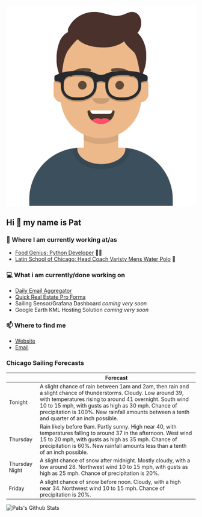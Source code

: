 [![Social banner for p-j-falconer](https://raw.githubusercontent.com/P-J-FALCONER/P-J-FALCONER/master/assets/avataaars.svg)](https://patfalconer.com/)
## Hi :wave: my name is Pat

### 💼 Where I am currently working at/as
- [Food Genius: Python Developer](https://getfoodgenius.com/) 🍔🐍
- [Latin School of Chicago: Head Coach Varisty Mens Water Polo](https://www.latinschool.org/) 🤽


### 💻 What i am currently/done working on
 - [Daily Email Aggregator](https://github.com/P-J-FALCONER/dott_daily_mail)
 - [Quick Real Estate Pro Forma](https://github.com/P-J-FALCONER/henry)
 - Sailing Sensor/Grafana Dashboard *coming very soon*
 - Google Earth KML Hosting Solution *coming very soon*

### 📫 Where to find me
 - [Website](https://patfalconer.com/)
 - [Email](mailto:patrick.j.falconer@gmail.com)


### Chicago Sailing Forecasts
|   | Forecast  |
|---|---|
| Tonight | A slight chance of rain between 1am and 2am, then rain and a slight chance of thunderstorms. Cloudy. Low around 39, with temperatures rising to around 41 overnight. South wind 10 to 15 mph, with gusts as high as 30 mph. Chance of precipitation is 100%. New rainfall amounts between a tenth and quarter of an inch possible. |
| Thursday | Rain likely before 9am. Partly sunny. High near 40, with temperatures falling to around 37 in the afternoon. West wind 15 to 20 mph, with gusts as high as 35 mph. Chance of precipitation is 60%. New rainfall amounts less than a tenth of an inch possible. |
| Thursday Night | A slight chance of snow after midnight. Mostly cloudy, with a low around 28. Northwest wind 10 to 15 mph, with gusts as high as 25 mph. Chance of precipitation is 20%. |
| Friday | A slight chance of snow before noon. Cloudy, with a high near 34. Northwest wind 10 to 15 mph. Chance of precipitation is 20%. |

![Pats's Github Stats](https://github-readme-stats.vercel.app/api?username=p-j-falconer&show_icons=true&theme=radical)
